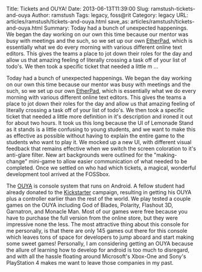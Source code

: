 Title: Tickets and OUYA!
Date: 2013-06-13T11:39:00
Slug: ramstush-tickets-and-ouya
Author: ramstush
Tags: legacy, foss@rit
Category: legacy
URL: articles/ramstush/tickets-and-ouya.html
save_as: articles/ramstush/tickets-and-ouya.html
Summary: Today had a bunch of unexpected happenings. We began the day working on our own this time because our mentor was busy with meetings and the such, so we set up our own [EtherPad](http://etherpad.org/), which is essentially what we do every morning with various different online text editors. This gives the teams a place to jot down their roles for the day and allow us that amazing feeling of literally crossing a task off of your list of todo's. We then took a specific ticket that needed a little m ... 

Today had a bunch of unexpected happenings. We began the day working on our
own this time because our mentor was busy with meetings and the such, so we
set up our own [EtherPad](http://etherpad.org/), which is essentially what we
do every morning with various different online text editors. This gives the
teams a place to jot down their roles for the day and allow us that amazing
feeling of literally crossing a task off of your list of todo's. We then took
a specific ticket that needed a little more definition in it's description and
ironed it out for about two hours. It took us this long because the UI of
Lemonade Stand as it stands is a little confusing to young students, and we
want to make this as effective as possible without having to explain the
entire game to the students who want to play it. We mocked up a new UI, with
different visual feedback that remains effective when we switch the screen
coloration to it's anti-glare filter. New art backgrounds were outlined for
the "making-change" mini-game to allow easier communication of what needed to
be completed. Once we settled on who had which tickets, a magical, wonderful
development tool arrived at the FOSSbox.

The [OUYA](http://www.ouya.tv/) is console system that runs on Android. A
fellow student had already donated to the
[Kickstarter](http://www.kickstarter.com/) campaign, resulting in getting his
OUYA plus a controller earlier than the rest of the world. We play tested a
couple games on the OUYA including God of Blades, Polarity, Flashout 3D,
Garnatron, and Monacle Man. Most of our games were free because you have to
purchase the full version from the online store, but they were impressive none
the less. The most attractive thing about this console for me personally, is
that there are only 145 games out there for this console which leaves tons of
space for developers to jump aboard and start making some sweet games!
Personally, I am considering getting an OUYA because the allure of learning
how to develop for android is too much to disregard, and with all the hassle
floating around Microsoft's Xbox-One and Sony's PlayStation 4 makes me want to
leave those companies in my past.

